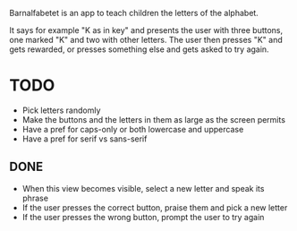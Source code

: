 Barnalfabetet is an app to teach children the letters of
the alphabet.

It says for example "K as in key" and presents the user
with three buttons, one marked "K" and two with other
letters. The user then presses "K" and gets rewarded, or
presses something else and gets asked to try again.

# TODO
* Pick letters randomly
* Make the buttons and the letters in them as large as the screen permits
* Have a pref for caps-only or both lowercase and uppercase
* Have a pref for serif vs sans-serif

## DONE
* When this view becomes visible, select a new letter and speak its phrase
* If the user presses the correct button, praise them and pick a new letter
* If the user presses the wrong button, prompt the user to try again
